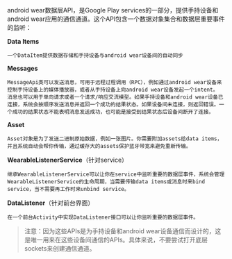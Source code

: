 android wear数据层API，是Google Play services的一部分，提供手持设备和android wear应用的通信通道。这个API包含一个数据对象集合和数据层重要事件的监听：

**Data Items**
	
	一个DataItem提供数据存储和手持设备与android wear设备间的自动同步

**Messages**

	MessageApi类可以发送消息，可用于远程过程调用（RPC），例如通过android wear设备来控制手持设备上的媒体播放器，或者从手持设备上向android wear设备发起一个intent。
	消息也可以用于单向请求或者一个请求/响应交流模型。如果手持设备和android wear设备已连接，系统会按顺序发送消息并返回一个成功的结果状态。如果设备间未连接，则返回错误。一个成功的结果状态不能表明消息发送成功，也可能是接受到结果状态后设备间断开了连接。

**Asset**

	Asset对象是为了发送二进制原始数据，例如一张图片。你需要附加assets给data items，并且系统自动会帮你传输，通过缓存大的assets保护蓝牙带宽来避免重新传输。

**WearableListenerService**（针对service）

	继承WearableListenerService可以让你在service中监听重要的数据层事件，系统会管理WearableListenerService的生命周期，当需要传输data items或消息时来bind service，当不需要再工作时来unbind service。

**DataListener**（针对前台界面）

	在一个前台Activity中实现DataListener接口可以让你监听重要的数据层事件。


> 注意：因为这些APIs是为手持设备和android wear设备通信而设计的，这是唯一用来在这些设备间通信的APIs。具体来说，不要尝试打开底层sockets来创建通信通道。